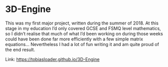 # 3D-Engine

This was my first major project, written during the summer of 2018. At this stage in my education I’d only covered GCSE and FSMQ level mathematics, so I didn’t realise that much of what I’d been working on during those weeks could have been done far more efficiently with a few simple matrix equations… Nevertheless I had a lot of fun writing it and am quite proud of the end result.

Link: https://tobiasloader.github.io/3D-Engine
